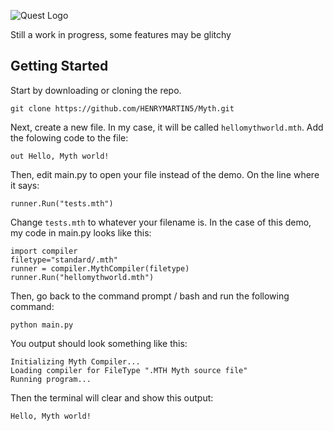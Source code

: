 ![Quest Logo](https://mythCDN.henrymartin4.repl.co/logo.png)

Still a work in progress, some features may be glitchy

## Getting Started
Start by downloading or cloning the repo.
```
git clone https://github.com/HENRYMARTIN5/Myth.git
```
Next, create a new file. In my case, it will be called `hellomythworld.mth`. 
Add the folowing code to the file:
```
out Hello, Myth world!
```
Then, edit main.py to open your file instead of the demo. On the line where it says:
```
runner.Run("tests.mth")
```
Change `tests.mth` to whatever your filename is. In the case of this demo, my code in main.py looks like this:
```
import compiler
filetype="standard/.mth"
runner = compiler.MythCompiler(filetype)
runner.Run("hellomythworld.mth")
```
Then, go back to the command prompt / bash and run the following command:
```
python main.py
```
You output should look something like this:
```
Initializing Myth Compiler...
Loading compiler for FileType ".MTH Myth source file"
Running program...
```
Then the terminal will clear and show this output:
```
Hello, Myth world!
```
